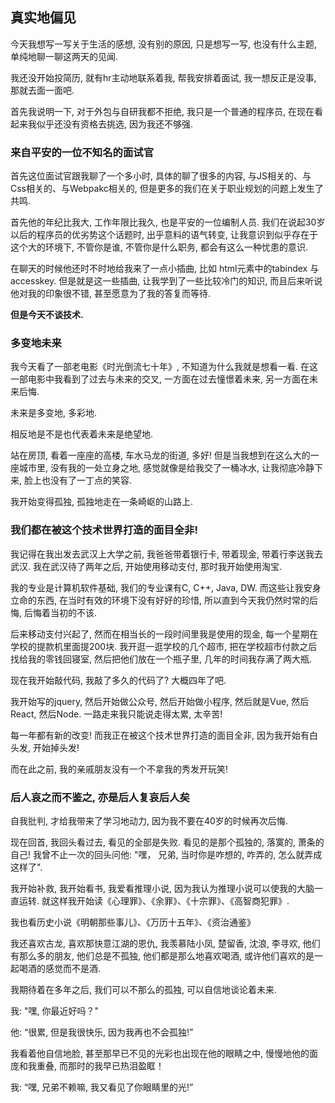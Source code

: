 ## 真实地偏见

今天我想写一写关于生活的感想, 没有别的原因, 只是想写一写, 也没有什么主题, 单纯地聊一聊这两天的见闻.

我还没开始投简历, 就有hr主动地联系着我, 帮我安排着面试, 我一想反正是没事, 那就去面一面吧.

首先我说明一下, 对于外包与自研我都不拒绝, 我只是一个普通的程序员, 在现在看起来我似乎还没有资格去挑选, 因为我还不够强.

### 来自平安的一位不知名的面试官

首先这位面试官跟我聊了一个多小时, 具体的聊了很多的内容, 与JS相关的、与Css相关的、与Webpakc相关的, 但是更多的我们在关于职业规划的问题上发生了共鸣.

首先他的年纪比我大, 工作年限比我久, 也是平安的一位编制人员. 我们在说起30岁以后的程序员的优劣势这个话题时, 出乎意料的语气转变, 让我意识到似乎存在于这个大的环境下, 不管你是谁, 不管你是什么职务, 都会有这么一种忧患的意识.

在聊天的时候他还时不时地给我来了一点小插曲, 比如 html元素中的tabindex 与 accesskey. 但是就是这一些插曲, 让我学到了一些比较冷门的知识, 而且后来听说他对我的印象很不错, 甚至愿意为了我的答复而等待.

**但是今天不谈技术.**

### 多变地未来

我今天看了一部老电影《时光倒流七十年》, 不知道为什么我就是想看一看. 在这一部电影中我看到了过去与未来的交叉, 一方面在过去憧憬着未来, 另一方面在未来后悔. 

未来是多变地, 多彩地. 

相反地是不是也代表着未来是绝望地.

站在房顶, 看着一座座的高楼, 车水马龙的街道, 多好! 但是当我想到在这么大的一座城市里, 没有我的一处立身之地, 感觉就像是给我交了一桶冰水, 让我彻底冷静下来, 脸上也没有了一丁点的笑容.

我开始变得孤独, 孤独地走在一条崎岖的山路上.

### 我们都在被这个技术世界打造的面目全非! 

我记得在我出发去武汉上大学之前, 我爸爸带着银行卡, 带着现金, 带着行李送我去武汉. 我在武汉待了两年之后, 开始使用移动支付, 那时我开始使用淘宝.

我的专业是计算机软件基础, 我们的专业课有C, C++, Java, DW. 而这些让我安身立命的东西, 在当时有效的环境下没有好好的珍惜, 所以直到今天我仍然时常的后悔, 后悔着当初的不该. 

后来移动支付兴起了, 然而在相当长的一段时间里我是使用的现金, 每一个星期在学校的提款机里面提200块. 我开逛一逛学校的几个超市, 把在学校超市付款之后找给我的零钱回寝室, 然后把他们放在一个瓶子里, 几年的时间我存满了两大瓶.

现在我开始敲代码, 我敲了多久的代码了? 大概四年了吧. 

我开始写的jquery, 然后开始做公众号, 然后开始做小程序, 然后就是Vue, 然后React, 然后Node. 一路走来我只能说走得太累, 太辛苦!

每一年都有新的改变! 而我正在被这个技术世界打造的面目全非, 因为我开始有白头发, 开始掉头发! 

而在此之前, 我的亲戚朋友没有一个不拿我的秀发开玩笑!

### 后人哀之而不鉴之, 亦是后人复哀后人矣

自我批判, 才给我带来了学习地动力, 因为我不要在40岁的时候再次后悔.

现在回首, 我回头看过去, 看见的全部是失败. 看见的是那个孤独的, 落寞的, 萧条的自己! 我曾不止一次的回头问他: "嘿， 兄弟, 当时你是咋想的, 咋弄的, 怎么就弄成这样了".

我开始补救, 我开始看书, 我爱看推理小说, 因为我认为推理小说可以使我的大脑一直运转. 就这样我开始读《心理罪》、《余罪》、《十宗罪》、《高智商犯罪》.

我也看历史小说《明朝那些事儿》、《万历十五年》、《资治通鉴》

我还喜欢古龙, 喜欢那快意江湖的恩仇, 我羡慕陆小凤, 楚留香, 沈浪, 李寻欢, 他们有那么多的朋友, 他们总是不孤独, 他们都是那么地喜欢喝酒, 或许他们喜欢的是一起喝酒的感觉而不是酒.

我期待着在多年之后, 我们可以不那么的孤独, 可以自信地谈论着未来. 

我: "嘿, 你最近好吗？"

他: “很累, 但是我很快乐, 因为我再也不会孤独!”

我看着他自信地脸, 甚至那早已不见的光彩也出现在他的眼睛之中, 慢慢地他的面庞和我重叠, 而那时的我早已热泪盈眶！

我: “嘿, 兄弟不赖嘛, 我又看见了你眼睛里的光!”